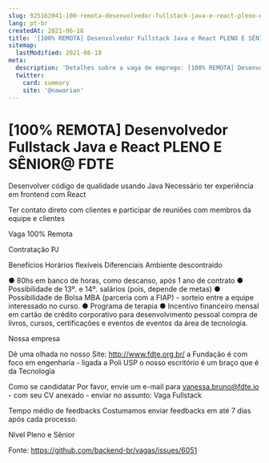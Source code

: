 ```yaml
---
slug: 925162041-100-remota-desenvolvedor-fullstack-java-e-react-pleno-e-senior-at-fdte
lang: pt-br
createdAt: 2021-06-18
title: '[100% REMOTA] Desenvolvedor Fullstack Java e React PLENO E SÊNIOR@ FDTE - Vaga de Emprego'
sitemap:
  lastModified: 2021-06-18
meta:
  description: 'Detalhes sobre a vaga de emprego: [100% REMOTA] Desenvolvedor Fullstack Java e React PLENO E SÊNIOR@ FDTE'
  twitter:
    card: summary
    site: '@nawarian'
---
```


# [100% REMOTA] Desenvolvedor Fullstack Java e React PLENO E SÊNIOR@ FDTE

Desenvolver código de qualidade usando Java 
Necessário ter experiência em frontend com React 

Ter contato direto com clientes e participar de reuniões com membros da equipe e clientes

Vaga 100% Remota

Contratação
PJ

Benefícios
Horários flexíveis
Diferenciais
Ambiente descontraído

● 80hs em banco de horas, como descanso, após 1 ano de contrato
● Possibilidade de 13º. e 14º. salários (pois, depende de metas)
● Possibilidade de Bolsa MBA (parceria com a FIAP) - sorteio entre a equipe interessado no curso.
● Programa de terapia
● Incentivo financeiro mensal em cartão de crédito corporativo para desenvolvimento pessoal
compra de livros, cursos, certificações e eventos de eventos da área de tecnologia.

Nossa empresa

Dê uma olhada no nosso Site: http://www.fdte.org.br/
a Fundação é com foco em engenharia - ligada a Poli USP
o nosso escritório é um braço que é da Tecnologia

Como se candidatar
Por favor, envie um e-mail para vanessa.bruno@fdte.io - com seu CV anexado - enviar no assunto: Vaga Fullstack

Tempo médio de feedbacks
Costumamos enviar feedbacks em até 7 dias após cada processo.

Nível Pleno e Sênior

Fonte: https://github.com/backend-br/vagas/issues/6051